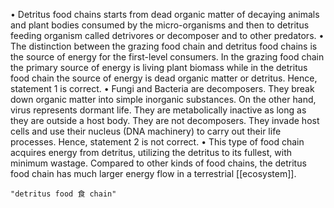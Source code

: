 • Detritus food chains starts from dead organic matter of decaying animals and plant bodies consumed by the micro-organisms and then to detritus feeding organism called detrivores or decomposer and to other predators.
 • The distinction between the grazing food chain and detritus food chains is the source of energy for the first-level consumers. In the grazing food chain the primary source of energy is living plant biomass while in the detritus food chain the source of energy is dead organic matter or detritus. Hence, statement 1 is correct.
 • Fungi and Bacteria are decomposers. They break down organic matter into simple inorganic substances. On the other hand, virus represents dormant life. They are metabolically inactive as long as they are outside a host body. They are not decomposers. They invade host cells and use their nucleus (DNA machinery) to carry out their life processes. Hence, statement 2 is not correct.
 • This type of food chain acquires energy from detritus, utilizing the detritus to its fullest, with minimum wastage. Compared to other kinds of food chains, the detritus food chain has much larger energy flow in a terrestrial [[ecosystem]].

```query 2021-12-30 21:10
"detritus food 食 chain"
```

